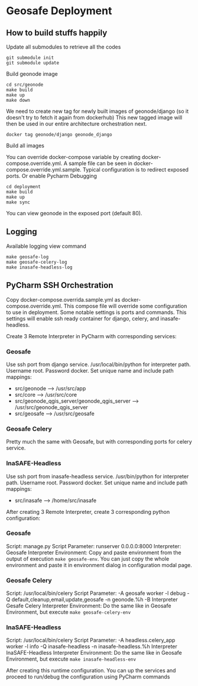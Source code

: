 # Geosafe Deployment

## How to build stuffs happily

Update all submodules to retrieve all the codes

```
git submodule init
git submodule update
```

Build geonode image

```
cd src/geonode
make build
make up
make down
```

We need to create new tag for newly built images of geonode/django (so it doesn't try to fetch it again from dockerhub)
This new tagged image will then be used in our entire architecture orchestration next.

```
docker tag geonode/django geonode_django
```

Build all images

You can override docker-compose variable by creating docker-compose.override.yml. 
A sample file can be seen in docker-compose.override.yml.sample. Typical configuration 
is to redirect exposed ports. Or enable Pycharm Debugging

```
cd deployment
make build
make up
make sync
```

You can view geonode in the exposed port (default 80).


## Logging

Available logging view command

```
make geosafe-log
make geosafe-celery-log
make inasafe-headless-log
```

## PyCharm SSH Orchestration

Copy docker-compose.overrida.sample.yml as docker-compose.override.yml. This compose file will 
override some configuration to use in deployment. Some notable settings is ports and commands. 
This settings will enable ssh ready container for django, celery, and inasafe-headless.

Create 3 Remote Interpreter in PyCharm with corresponding services:

### Geosafe

Use ssh port from django service. /usr/local/bin/python for interpreter path. Username root.
Password docker. Set unique name and include path mappings:

- src/geonode --> /usr/src/app
- src/core --> /usr/src/core
- src/geonode_qgis_server/geonode_qgis_server --> /usr/src/geonode_qgis_server
- src/geosafe --> /usr/src/geosafe

### Geosafe Celery

Pretty much the same with Geosafe, but with corresponding ports for celery service.

### InaSAFE-Headless

Use ssh port from inasafe-headless service. /usr/bin/python for interpreter path. Username root.
Password docker. Set unique name and include path mappings:

- src/inasafe --> /home/src/inasafe


After creating 3 Remote Interpreter, create 3 corresponding python configuration:

### Geosafe

Script: manage.py
Script Parameter: runserver 0.0.0.0:8000
Interpreter: Geosafe Interpreter
Environment: Copy and paste environment from the output of execution ```make geosafe-env```. You can just copy the whole environment and paste it in environment dialog in configuration modal page.

### Geosafe Celery

Script: /usr/local/bin/celery
Script Parameter: -A geosafe worker -l debug -Q default,cleanup,email,update,geosafe -n geonode.%h -B
Interpreter Gesafe Celery Interpreter
Environment: Do the same like in Geosafe Environment, but execute ```make geosafe-celery-env```

### InaSAFE-Headless

Script: /usr/local/bin/celery
Script Parameter: -A headless.celery_app worker -l info -Q inasafe-headless -n inasafe-headless.%h
Interpreter InaSAFE-Headless Interpreter
Environment: Do the same like in Geosafe Environment, but execute ```make inasafe-headless-env```


After creating this runtime configuration. You can up the services and proceed to run/debug the configuration using PyCharm commands